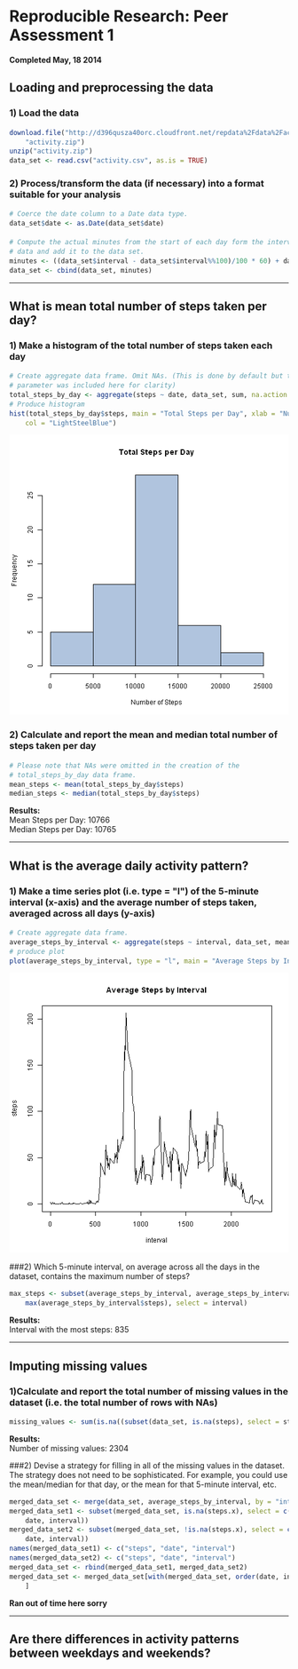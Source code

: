 # Reproducible Research: Peer Assessment 1
**Completed May, 18 2014**


## Loading and preprocessing the data
### 1) Load the data

```r
download.file("http://d396qusza40orc.cloudfront.net/repdata%2Fdata%2Factivity.zip", 
    "activity.zip")
unzip("activity.zip")
data_set <- read.csv("activity.csv", as.is = TRUE)
```

### 2) Process/transform the data (if necessary) into a format suitable for your analysis


```r
# Coerce the date column to a Date data type.
data_set$date <- as.Date(data_set$date)

# Compute the actual minutes from the start of each day form the interval
# data and add it to the data set.
minutes <- ((data_set$interval - data_set$interval%%100)/100 * 60) + data_set$interval%%100
data_set <- cbind(data_set, minutes)
```

___
## What is mean total number of steps taken per day?
### 1) Make a histogram of the total number of steps taken each day

```r
# Create aggregate data frame. Omit NAs. (This is done by default but the
# parameter was included here for clarity)
total_steps_by_day <- aggregate(steps ~ date, data_set, sum, na.action = na.omit)
# Produce histogram
hist(total_steps_by_day$steps, main = "Total Steps per Day", xlab = "Number of Steps", 
    col = "LightSteelBlue")
```

![plot of chunk unnamed-chunk-3](figure/unnamed-chunk-3.png) 

### 2) Calculate and report the mean and median total number of steps taken per day

```r
# Please note that NAs were omitted in the creation of the
# total_steps_by_day data frame.
mean_steps <- mean(total_steps_by_day$steps)
median_steps <- median(total_steps_by_day$steps)
```

**Results:**  
Mean Steps per Day: 10766  
Median Steps per Day: 10765
___

## What is the average daily activity pattern?
### 1) Make a time series plot (i.e. type = "l") of the 5-minute interval (x-axis) and the average number of steps taken, averaged across all days (y-axis)

```r
# Create aggregate data frame.
average_steps_by_interval <- aggregate(steps ~ interval, data_set, mean, na.action = na.omit)
# produce plot
plot(average_steps_by_interval, type = "l", main = "Average Steps by Interval")
```

![plot of chunk unnamed-chunk-5](figure/unnamed-chunk-5.png) 


###2) Which 5-minute interval, on average across all the days in the dataset, contains the maximum number of steps?

```r
max_steps <- subset(average_steps_by_interval, average_steps_by_interval$steps == 
    max(average_steps_by_interval$steps), select = interval)
```

**Results:**  
Interval with the most steps: 835

___
## Imputing missing values
### 1)Calculate and report the total number of missing values in the dataset (i.e. the total number of rows with NAs)

```r
missing_values <- sum(is.na((subset(data_set, is.na(steps), select = steps))))
```

**Results:**  
Number of missing values: 2304

###2) Devise a strategy for filling in all of the missing values in the dataset. The strategy does not need to be sophisticated. For example, you could use the mean/median for that day, or the mean for that 5-minute interval, etc.


```r
merged_data_set <- merge(data_set, average_steps_by_interval, by = "interval")
merged_data_set1 <- subset(merged_data_set, is.na(steps.x), select = c(steps.y, 
    date, interval))
merged_data_set2 <- subset(merged_data_set, !is.na(steps.x), select = c(steps.x, 
    date, interval))
names(merged_data_set1) <- c("steps", "date", "interval")
names(merged_data_set2) <- c("steps", "date", "interval")
merged_data_set <- rbind(merged_data_set1, merged_data_set2)
merged_data_set <- merged_data_set[with(merged_data_set, order(date, interval)), 
    ]
```



**Ran out of time here sorry**
___
## Are there differences in activity patterns between weekdays and weekends?
